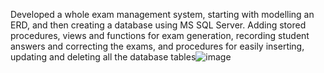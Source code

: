 Developed a whole exam management system, starting with modelling an ERD, and then creating a database using MS SQL Server. Adding stored procedures, views and functions for exam generation, recording student answers and correcting the exams, and procedures for easily inserting, updating and deleting all the database tables![image](https://github.com/ehabashrafali/SQL-Examination-System/assets/116663120/43d25414-ee08-46ec-a4df-36126e99b60c)
